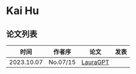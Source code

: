 # Kai Hu


## 论文列表

| 时间 | 作者序 | 论文 | 发表 |
|:-:|:-:|---|---|
| 2023.10.07 | No.07/15 | [LauraGPT](../Models/Speech_LLM/2023.10.07_LauraGPT.md) |